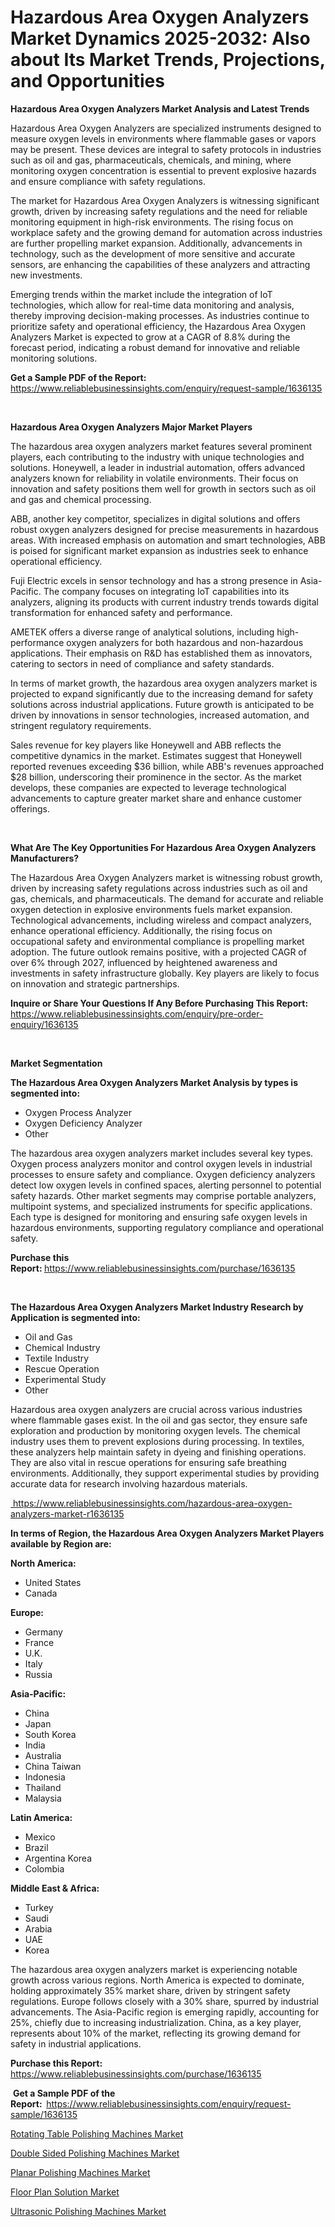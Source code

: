 <p><h1>Hazardous Area Oxygen Analyzers Market Dynamics 2025-2032: Also about Its Market Trends, Projections, and Opportunities</h1></p><p><strong>Hazardous Area Oxygen Analyzers Market Analysis and Latest Trends</strong></p>
<p><p>Hazardous Area Oxygen Analyzers are specialized instruments designed to measure oxygen levels in environments where flammable gases or vapors may be present. These devices are integral to safety protocols in industries such as oil and gas, pharmaceuticals, chemicals, and mining, where monitoring oxygen concentration is essential to prevent explosive hazards and ensure compliance with safety regulations.</p><p>The market for Hazardous Area Oxygen Analyzers is witnessing significant growth, driven by increasing safety regulations and the need for reliable monitoring equipment in high-risk environments. The rising focus on workplace safety and the growing demand for automation across industries are further propelling market expansion. Additionally, advancements in technology, such as the development of more sensitive and accurate sensors, are enhancing the capabilities of these analyzers and attracting new investments.</p><p>Emerging trends within the market include the integration of IoT technologies, which allow for real-time data monitoring and analysis, thereby improving decision-making processes. As industries continue to prioritize safety and operational efficiency, the Hazardous Area Oxygen Analyzers Market is expected to grow at a CAGR of 8.8% during the forecast period, indicating a robust demand for innovative and reliable monitoring solutions.</p></p>
<p><strong>Get a Sample PDF of the Report:&nbsp;</strong> <a href="https://www.reliablebusinessinsights.com/enquiry/request-sample/1636135?utm_campaign=100&utm_medium=2&utm_source=Github&utm_content=ia&utm_term=23032025&utm_id=hazardous-area-oxygen-analyzers">https://www.reliablebusinessinsights.com/enquiry/request-sample/1636135</a></p>
<p>&nbsp;</p>
<p><strong>Hazardous Area Oxygen Analyzers Major Market Players</strong></p>
<p><p>The hazardous area oxygen analyzers market features several prominent players, each contributing to the industry with unique technologies and solutions. Honeywell, a leader in industrial automation, offers advanced analyzers known for reliability in volatile environments. Their focus on innovation and safety positions them well for growth in sectors such as oil and gas and chemical processing.</p><p>ABB, another key competitor, specializes in digital solutions and offers robust oxygen analyzers designed for precise measurements in hazardous areas. With increased emphasis on automation and smart technologies, ABB is poised for significant market expansion as industries seek to enhance operational efficiency.</p><p>Fuji Electric excels in sensor technology and has a strong presence in Asia-Pacific. The company focuses on integrating IoT capabilities into its analyzers, aligning its products with current industry trends towards digital transformation for enhanced safety and performance.</p><p>AMETEK offers a diverse range of analytical solutions, including high-performance oxygen analyzers for both hazardous and non-hazardous applications. Their emphasis on R&D has established them as innovators, catering to sectors in need of compliance and safety standards.</p><p>In terms of market growth, the hazardous area oxygen analyzers market is projected to expand significantly due to the increasing demand for safety solutions across industrial applications. Future growth is anticipated to be driven by innovations in sensor technologies, increased automation, and stringent regulatory requirements.</p><p>Sales revenue for key players like Honeywell and ABB reflects the competitive dynamics in the market. Estimates suggest that Honeywell reported revenues exceeding $36 billion, while ABB's revenues approached $28 billion, underscoring their prominence in the sector. As the market develops, these companies are expected to leverage technological advancements to capture greater market share and enhance customer offerings.</p></p>
<p>&nbsp;</p>
<p><strong>What Are The Key Opportunities For Hazardous Area Oxygen Analyzers Manufacturers?</strong></p>
<p><p>The Hazardous Area Oxygen Analyzers market is witnessing robust growth, driven by increasing safety regulations across industries such as oil and gas, chemicals, and pharmaceuticals. The demand for accurate and reliable oxygen detection in explosive environments fuels market expansion. Technological advancements, including wireless and compact analyzers, enhance operational efficiency. Additionally, the rising focus on occupational safety and environmental compliance is propelling market adoption. The future outlook remains positive, with a projected CAGR of over 6% through 2027, influenced by heightened awareness and investments in safety infrastructure globally. Key players are likely to focus on innovation and strategic partnerships.</p></p>
<p><strong>Inquire or Share Your Questions If Any Before Purchasing This Report:</strong> <a href="https://www.reliablebusinessinsights.com/enquiry/pre-order-enquiry/1636135?utm_campaign=100&utm_medium=2&utm_source=Github&utm_content=ia&utm_term=23032025&utm_id=hazardous-area-oxygen-analyzers">https://www.reliablebusinessinsights.com/enquiry/pre-order-enquiry/1636135</a></p>
<p>&nbsp;</p>
<p><strong>Market Segmentation</strong></p>
<p><strong>The Hazardous Area Oxygen Analyzers Market Analysis by types is segmented into:</strong></p>
<p><ul><li>Oxygen Process Analyzer</li><li>Oxygen Deficiency Analyzer</li><li>Other</li></ul></p>
<p><p>The hazardous area oxygen analyzers market includes several key types. Oxygen process analyzers monitor and control oxygen levels in industrial processes to ensure safety and compliance. Oxygen deficiency analyzers detect low oxygen levels in confined spaces, alerting personnel to potential safety hazards. Other market segments may comprise portable analyzers, multipoint systems, and specialized instruments for specific applications. Each type is designed for monitoring and ensuring safe oxygen levels in hazardous environments, supporting regulatory compliance and operational safety.</p></p>
<p><strong>Purchase this Report:&nbsp;</strong><a href="https://www.reliablebusinessinsights.com/purchase/1636135?utm_campaign=100&utm_medium=2&utm_source=Github&utm_content=ia&utm_term=23032025&utm_id=hazardous-area-oxygen-analyzers">https://www.reliablebusinessinsights.com/purchase/1636135</a></p>
<p>&nbsp;</p>
<p><strong>The Hazardous Area Oxygen Analyzers Market Industry Research by Application is segmented into:</strong></p>
<p><ul><li>Oil and Gas</li><li>Chemical Industry</li><li>Textile Industry</li><li>Rescue Operation</li><li>Experimental Study</li><li>Other</li></ul></p>
<p><p>Hazardous area oxygen analyzers are crucial across various industries where flammable gases exist. In the oil and gas sector, they ensure safe exploration and production by monitoring oxygen levels. The chemical industry uses them to prevent explosions during processing. In textiles, these analyzers help maintain safety in dyeing and finishing operations. They are also vital in rescue operations for ensuring safe breathing environments. Additionally, they support experimental studies by providing accurate data for research involving hazardous materials.</p></p>
<p><a href="https://www.reliablebusinessinsights.com/hazardous-area-oxygen-analyzers-market-r1636135?utm_campaign=100&utm_medium=2&utm_source=Github&utm_content=ia&utm_term=23032025&utm_id=hazardous-area-oxygen-analyzers">&nbsp;https://www.reliablebusinessinsights.com/hazardous-area-oxygen-analyzers-market-r1636135</a></p>
<p><strong>In terms of Region, the Hazardous Area Oxygen Analyzers Market Players available by Region are:</strong></p>
<p>
    <p> <strong> North America: </strong>
        <ul>
            <li>United States</li>
            <li>Canada</li>
        </ul>
        </p> 
    <p> <strong> Europe: </strong>
        <ul>
            <li>Germany</li>
            <li>France</li>
            <li>U.K.</li>
            <li>Italy</li>
            <li>Russia</li>
        </ul>
        </p> 
    <p> <strong> Asia-Pacific: </strong>
        <ul>
            <li>China</li>
            <li>Japan</li>
            <li>South Korea</li>
            <li>India</li>
            <li>Australia</li>
            <li>China Taiwan</li>
            <li>Indonesia</li>
            <li>Thailand</li>
            <li>Malaysia</li>
        </ul>
        </p> 
    <p> <strong> Latin America: </strong>
        <ul>
            <li>Mexico</li>
            <li>Brazil</li>
            <li>Argentina Korea</li>
            <li>Colombia</li>
        </ul>
        </p> 
    <p> <strong> Middle East & Africa: </strong>
        <ul>
            <li>Turkey</li>
            <li>Saudi</li>
            <li>Arabia</li>
            <li>UAE</li>
            <li>Korea</li>
        </ul>
    </p>
    </p>
<p><p>The hazardous area oxygen analyzers market is experiencing notable growth across various regions. North America is expected to dominate, holding approximately 35% market share, driven by stringent safety regulations. Europe follows closely with a 30% share, spurred by industrial advancements. The Asia-Pacific region is emerging rapidly, accounting for 25%, chiefly due to increasing industrialization. China, as a key player, represents about 10% of the market, reflecting its growing demand for safety in industrial applications.</p></p>
<p><strong>Purchase this Report: </strong><a href="https://www.reliablebusinessinsights.com/purchase/1636135?utm_campaign=100&utm_medium=2&utm_source=Github&utm_content=ia&utm_term=23032025&utm_id=hazardous-area-oxygen-analyzers">https://www.reliablebusinessinsights.com/purchase/1636135</a></p>
<p>&nbsp;<strong>Get a Sample PDF of the Report:&nbsp;&nbsp;</strong><a href="https://www.reliablebusinessinsights.com/enquiry/request-sample/1636135?utm_campaign=100&utm_medium=2&utm_source=Github&utm_content=ia&utm_term=23032025&utm_id=hazardous-area-oxygen-analyzers">https://www.reliablebusinessinsights.com/enquiry/request-sample/1636135</a></p>
<p><strong></strong></p>
<p><p><a href="https://github.com/iperitvik8/Market-Research-Report-List-1/blob/main/rotating-table-polishing-machines-market.md?utm_campaign=100&utm_medium=2&utm_source=Github&utm_content=ia&utm_term=23032025&utm_id=hazardous-area-oxygen-analyzers">Rotating Table Polishing Machines Market</a></p><p><a href="https://github.com/kadutjoelly83/Market-Research-Report-List-1/blob/main/double-sided-polishing-machines-market.md?utm_campaign=100&utm_medium=2&utm_source=Github&utm_content=ia&utm_term=23032025&utm_id=hazardous-area-oxygen-analyzers">Double Sided Polishing Machines Market</a></p><p><a href="https://github.com/ilanarohalgh/Market-Research-Report-List-1/blob/main/planar-polishing-machines-market.md?utm_campaign=100&utm_medium=2&utm_source=Github&utm_content=ia&utm_term=23032025&utm_id=hazardous-area-oxygen-analyzers">Planar Polishing Machines Market</a></p><p><a href="https://github.com/frodanlert/Market-Research-Report-List-1/blob/main/floor-plan-solution-market.md?utm_campaign=100&utm_medium=2&utm_source=Github&utm_content=ia&utm_term=23032025&utm_id=hazardous-area-oxygen-analyzers">Floor Plan Solution Market</a></p><p><a href="https://github.com/snaikraso/Market-Research-Report-List-1/blob/main/ultrasonic-polishing-machines-market.md?utm_campaign=100&utm_medium=2&utm_source=Github&utm_content=ia&utm_term=23032025&utm_id=hazardous-area-oxygen-analyzers">Ultrasonic Polishing Machines Market</a></p></p>